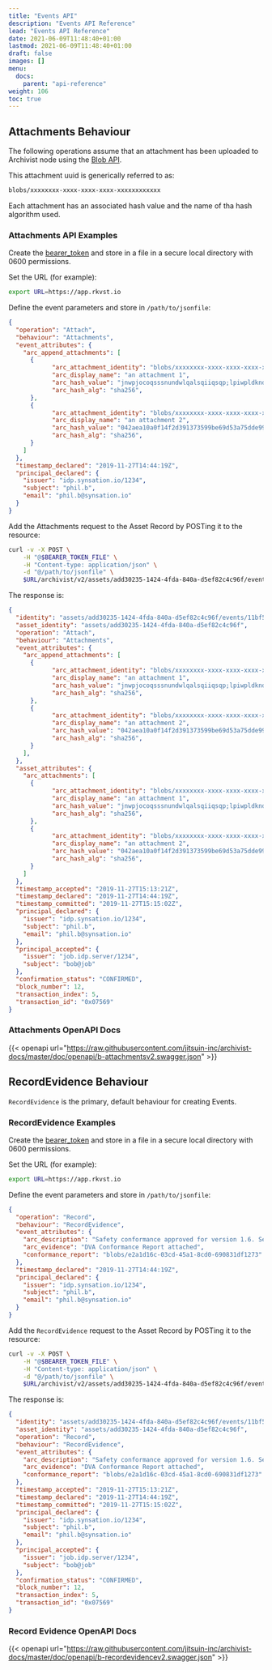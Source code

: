```yaml
---
title: "Events API"
description: "Events API Reference"
lead: "Events API Reference"
date: 2021-06-09T11:48:40+01:00
lastmod: 2021-06-09T11:48:40+01:00
draft: false
images: []
menu: 
  docs:
    parent: "api-reference"
weight: 106
toc: true
---
```


## Attachments Behaviour

The following operations assume that an attachment has been uploaded to Archivist node using the [Blob API](../blobs-api). 

This attachment uuid is generically referred to as:

```bash
blobs/xxxxxxxx-xxxx-xxxx-xxxx-xxxxxxxxxxxx
```

Each attachment has an associated hash value and the name of tha hash algorithm used.

### Attachments API Examples

Create the [bearer_token](../../setup-and-administration/getting-access-tokens-using-client-secret) and store in a file in a secure local directory with 0600 permissions.

Set the URL (for example):

```bash
export URL=https://app.rkvst.io 
```

Define the event parameters and store in `/path/to/jsonfile`:

```json
{
  "operation": "Attach",
  "behaviour": "Attachments",
  "event_attributes": {
    "arc_append_attachments": [
      {
            "arc_attachment_identity": "blobs/xxxxxxxx-xxxx-xxxx-xxxx-xxxxxxxxxxxx",
            "arc_display_name": "an attachment 1",
            "arc_hash_value": "jnwpjocoqsssnundwlqalsqiiqsqp;lpiwpldkndwwlskqaalijopjkokkkojijl",
            "arc_hash_alg": "sha256",
      },
      {
            "arc_attachment_identity": "blobs/xxxxxxxx-xxxx-xxxx-xxxx-xxxxxxxxxxxx",
            "arc_display_name": "an attachment 2",
            "arc_hash_value": "042aea10a0f14f2d391373599be69d53a75dde9951fc3d3cd10b6100aa7a9f24",
            "arc_hash_alg": "sha256",
      }
    ]
  },
  "timestamp_declared": "2019-11-27T14:44:19Z",
  "principal_declared": {
    "issuer": "idp.synsation.io/1234",
    "subject": "phil.b",
    "email": "phil.b@synsation.io"
  }
}
```

Add the Attachments request to the Asset Record by POSTing it to the resource:

```bash
curl -v -X POST \
    -H "@$BEARER_TOKEN_FILE" \
    -H "Content-type: application/json" \
    -d "@/path/to/jsonfile" \
    $URL/archivist/v2/assets/add30235-1424-4fda-840a-d5ef82c4c96f/events
```

The response is:

```json
{
  "identity": "assets/add30235-1424-4fda-840a-d5ef82c4c96f/events/11bf5b37-e0b8-42e0-8dcf-dc8c4aefc000",
  "asset_identity": "assets/add30235-1424-4fda-840a-d5ef82c4c96f",
  "operation": "Attach",
  "behaviour": "Attachments",
  "event_attributes": {
    "arc_append_attachments": [
      {
            "arc_attachment_identity": "blobs/xxxxxxxx-xxxx-xxxx-xxxx-xxxxxxxxxxxx",
            "arc_display_name": "an attachment 1",
            "arc_hash_value": "jnwpjocoqsssnundwlqalsqiiqsqp;lpiwpldkndwwlskqaalijopjkokkkojijl",
            "arc_hash_alg": "sha256",
      },
      {
            "arc_attachment_identity": "blobs/xxxxxxxx-xxxx-xxxx-xxxx-xxxxxxxxxxxx",
            "arc_display_name": "an attachment 2",
            "arc_hash_value": "042aea10a0f14f2d391373599be69d53a75dde9951fc3d3cd10b6100aa7a9f24",
            "arc_hash_alg": "sha256",
      }
    ],
  },
  "asset_attributes": {
    "arc_attachments": [
      {
            "arc_attachment_identity": "blobs/xxxxxxxx-xxxx-xxxx-xxxx-xxxxxxxxxxxx",
            "arc_display_name": "an attachment 1",
            "arc_hash_value": "jnwpjocoqsssnundwlqalsqiiqsqp;lpiwpldkndwwlskqaalijopjkokkkojijl",
            "arc_hash_alg": "sha256",
      },
      {
            "arc_attachment_identity": "blobs/xxxxxxxx-xxxx-xxxx-xxxx-xxxxxxxxxxxx",
            "arc_display_name": "an attachment 2",
            "arc_hash_value": "042aea10a0f14f2d391373599be69d53a75dde9951fc3d3cd10b6100aa7a9f24",
            "arc_hash_alg": "sha256",
      }
    ]
  },
  "timestamp_accepted": "2019-11-27T15:13:21Z",
  "timestamp_declared": "2019-11-27T14:44:19Z",
  "timestamp_committed": "2019-11-27T15:15:02Z",
  "principal_declared": {
    "issuer": "idp.synsation.io/1234",
    "subject": "phil.b",
    "email": "phil.b@synsation.io"
  },
  "principal_accepted": {
    "issuer": "job.idp.server/1234",
    "subject": "bob@job"
  },
  "confirmation_status": "CONFIRMED",
  "block_number": 12,
  "transaction_index": 5,
  "transaction_id": "0x07569"
}
```

### Attachments OpenAPI Docs

{{< openapi url="https://raw.githubusercontent.com/jitsuin-inc/archivist-docs/master/doc/openapi/b-attachmentsv2.swagger.json" >}}

## RecordEvidence Behaviour

`RecordEvidence` is the primary, default behaviour for creating Events.

### RecordEvidence Examples

Create the [bearer_token](../../setup-and-administration/getting-access-tokens-using-client-secret) and store in a file in a secure local directory with 0600 permissions.

Set the URL (for example):

```bash
export URL=https://app.rkvst.io 
```

Define the event parameters and store in `/path/to/jsonfile`:

```json
{
  "operation": "Record",
  "behaviour": "RecordEvidence",
  "event_attributes": {
    "arc_description": "Safety conformance approved for version 1.6. See attached conformance report",
    "arc_evidence": "DVA Conformance Report attached",
    "conformance_report": "blobs/e2a1d16c-03cd-45a1-8cd0-690831df1273"
  },
  "timestamp_declared": "2019-11-27T14:44:19Z",
  "principal_declared": {
    "issuer": "idp.synsation.io/1234",
    "subject": "phil.b",
    "email": "phil.b@synsation.io"
  }
}
```
Add the `RecordEvidence` request to the Asset Record by POSTing it to the resource:

```bash
curl -v -X POST \
    -H "@$BEARER_TOKEN_FILE" \
    -H "Content-type: application/json" \
    -d "@/path/to/jsonfile" \
    $URL/archivist/v2/assets/add30235-1424-4fda-840a-d5ef82c4c96f/events
```

The response is:

```json
{
  "identity": "assets/add30235-1424-4fda-840a-d5ef82c4c96f/events/11bf5b37-e0b8-42e0-8dcf-dc8c4aefc000",
  "asset_identity": "assets/add30235-1424-4fda-840a-d5ef82c4c96f",
  "operation": "Record",
  "behaviour": "RecordEvidence",
  "event_attributes": {
    "arc_description": "Safety conformance approved for version 1.6. See attached conformance report",
    "arc_evidence": "DVA Conformance Report attached",
    "conformance_report": "blobs/e2a1d16c-03cd-45a1-8cd0-690831df1273"
  },
  "timestamp_accepted": "2019-11-27T15:13:21Z",
  "timestamp_declared": "2019-11-27T14:44:19Z",
  "timestamp_committed": "2019-11-27T15:15:02Z",
  "principal_declared": {
    "issuer": "idp.synsation.io/1234",
    "subject": "phil.b",
    "email": "phil.b@synsation.io"
  },
  "principal_accepted": {
    "issuer": "job.idp.server/1234",
    "subject": "bob@job"
  },
  "confirmation_status": "CONFIRMED",
  "block_number": 12,
  "transaction_index": 5,
  "transaction_id": "0x07569"
}
```

### Record Evidence OpenAPI Docs

{{< openapi url="https://raw.githubusercontent.com/jitsuin-inc/archivist-docs/master/doc/openapi/b-recordevidencev2.swagger.json" >}}